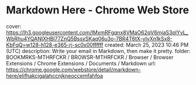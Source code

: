 # Markdown Here - Chrome Web Store

cover: https://lh3.googleusercontent.com/lMxmRFgqnx8VMaO62qV6mjaS3plYyL_WbRhu4YQANIXHBl77ZnQ5BssxSKaq06u3o-7BR4T6tX-yIvXn1kSx8-KbFqQ=w128-h128-e365-rj-sc0x00ffffff
created: March 25, 2023 10:46 PM (UTC)
description: Write your email in Markdown, then make it pretty.
folder: BOOKMRKS-MTHRFCKR / BROWSR-MTHRFCKR / Browser / Browser Extensions / Chrome Extensions / Documents / Markdown
url: https://chrome.google.com/webstore/detail/markdown-here/elifhakcjgalahccnjkneoccemfahfoa